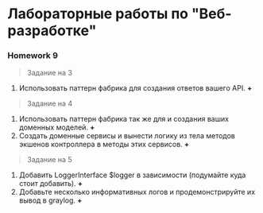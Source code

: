 # Лабораторные работы по "Веб-разработке"

### Homework 9

> Задание на 3

1. Использовать паттерн фабрика для создания ответов вашего API. **+**

> Задание на 4

1. Использовать паттерн фабрика так же для и создания ваших доменных моделей. **+**
2. Создать доменные сервисы и вынести логику из тела методов экшенов контроллера в методы этих сервисов. **+**

> Задание на 5

1. Добавить LoggerInterface $logger в зависимости (подумайте куда стоит добавить). **+**
2. Добавьте несколько информативных логов и продемонстрируйте их вывод в graylog. **+**
